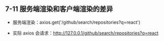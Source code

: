 ## 7-11 服务端渲染和客户端渲染的差异

-   服务端渲染：axios.get('/github/search/repositories?q=react')

-   实际 axios 会请求：http://127.0.0.1/github/search/repositories?q=react
